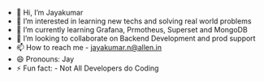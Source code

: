 - 👋 Hi, I’m Jayakumar
- 👀 I’m interested in learning new techs and solving real world problems 
- 🌱 I’m currently learning Grafana, Prmotheus, Superset and MongoDB
- 💞️ I’m looking to collaborate on Backend Development and prod support
- 📫 How to reach me - jayakumar.n@allen.in
- 😄 Pronouns: Jay
- ⚡ Fun fact: - Not All Developers do Coding 

<!---
jayakumarallen/jayakumarallen is a ✨ special ✨ repository because its `README.md` (this file) appears on your GitHub profile.
You can click the Preview link to take a look at your changes.
--->
